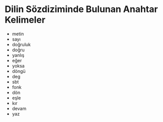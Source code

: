 # Dilin Sözdiziminde Bulunan Anahtar Kelimeler

- metin
- sayı
- doğruluk
- doğru
- yanlış
- eğer
- yoksa
- döngü
- deg
- sbt
- fonk
- dön 
- eşle
- kır 
- devam 
- yaz